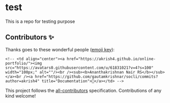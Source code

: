 # test
This is a repo for testing purpose 


## Contributors ✨

Thanks goes to these wonderful people ([emoji key](https://allcontributors.org/docs/en/emoji-key)):

<!-- ALL-CONTRIBUTORS-BADGE:START - Do not remove or modify this section --> 
<!-- prettier-ignore-start -->
<!-- markdownlint-disable -->

    <!-- <td align="center"><a href="https://akrish4.github.io/online-portfolio/"><img src="https://avatars0.githubusercontent.com/u/61831021?v=4?s=100" width="100px;" alt=""/><br /><sub><b>Ananthakrishnan Nair RS</b></sub></a><br /><a href="https://github.com/gautamkrishnar/socli/commits?author=akrish4" title="Documentation">📖</a></td> -->
  <!--  <td align="center"><a href=""><img src="" width="100px;" alt=""/><br /><sub><b></b></sub></a><br /><a href="" title=""></a></td> --> 
   
  
<!-- markdownlint-restore -->
<!-- prettier-ignore-end -->

<!-- ALL-CONTRIBUTORS-LIST:END -->

This project follows the [all-contributors](https://github.com/all-contributors/all-contributors) specification. Contributions of any kind welcome!





